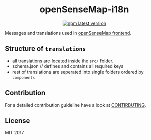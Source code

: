 <h1 align="center" style="border-bottom: none;">openSenseMap-i18n</h1>
<p align="center">
  <a href="https://www.npmjs.com/package/@sensebox/opensensemap-i18n">
    <img alt="npm latest version" src="https://img.shields.io/npm/v/@sensebox/opensensemap-i18n/latest.svg">
  </a>
</p>

Messages and translations used in [openSenseMap frontend](https://github.com/sensebox/openSenseMap).

## Structure of `translations`

- all translations are located inside the `src/` folder.
- schema.json // defines and contains all required keys
- rest of translations are seperated into single folders ordered by `components`

## Contribution

For a detailed contribution guideline have a look at [CONTIRBUTING](.github/CONTRIBUTING.md).

## License

MIT 2017
